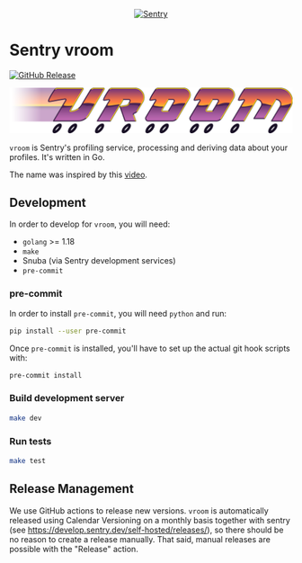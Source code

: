 <p align="center">
  <a href="https://sentry.io/?utm_source=github&utm_medium=logo" target="_blank">
    <picture>
      <source srcset="https://sentry-brand.storage.googleapis.com/sentry-logo-white.png" media="(prefers-color-scheme: dark)" />
      <source srcset="https://sentry-brand.storage.googleapis.com/sentry-logo-black.png" media="(prefers-color-scheme: light), (prefers-color-scheme: no-preference)" />
      <img src="https://sentry-brand.storage.googleapis.com/sentry-logo-black.png" alt="Sentry" width="280">
    </picture>
  </a>
</p>

# Sentry vroom

[![GitHub Release](https://img.shields.io/github/release/getsentry/vroom.svg)](https://github.com/getsentry/relay/vroom/latest)

<p align="center">
    <img src="https://github.com/getsentry/vroom/blob/main/artwork/vroom-logo.png?raw=true" alt="vroom" width="640">
</p>

`vroom` is Sentry's profiling service, processing and deriving data about your profiles. It's written in Go.

The name was inspired by this [video](https://www.youtube.com/watch?v=t_rzYnXEQlE).

## Development

In order to develop for `vroom`, you will need:
- `golang` >= 1.18
- `make`
- Snuba (via Sentry development services)
- `pre-commit`

### pre-commit

In order to install `pre-commit`, you will need `python` and run:
```sh
pip install --user pre-commit
```

Once `pre-commit` is installed, you'll have to set up the actual git hook scripts with:
```sh
pre-commit install
```

### Build development server

```sh
make dev
```

### Run tests

```sh
make test
```

## Release Management

We use GitHub actions to release new versions. `vroom` is automatically released using Calendar Versioning on a monthly basis together with sentry (see https://develop.sentry.dev/self-hosted/releases/), so there should be no reason to create a release manually. That said, manual releases are possible with the "Release" action.
